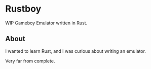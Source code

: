 # Rustboy

WIP Gameboy Emulator written in Rust.

## About

I wanted to learn Rust, and I was curious about writing an emulator.

Very far from complete.
